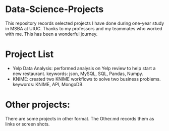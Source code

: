# Data-Science-Projects
This repository records selected projects I have done during one-year study in MSBA at UIUC. Thanks to my professors and my teammates who worked with me. This has been a wonderful journey.

# Project List
- Yelp Data Analysis: performed analysis on Yelp review to help start a new restaurant. keywords: json, MySQL, SQL, Pandas, Numpy.
- KNIME: created two KNIME workflows to solve two business problems. keywords: KNIME, API, MongoDB.

# Other projects:
There are some projects in other format. The Other.md records them as links or screen shots.
